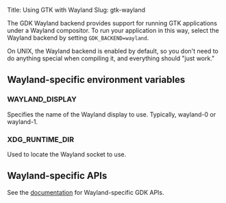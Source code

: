 Title: Using GTK with Wayland
Slug: gtk-wayland

The GDK Wayland backend provides support for running GTK applications
under a Wayland compositor. To run your application in this way, select
the Wayland backend by setting `GDK_BACKEND=wayland`.

On UNIX, the Wayland backend is enabled by default, so you don't need to
do anything special when compiling it, and everything should "just work."

## Wayland-specific environment variables

### WAYLAND_DISPLAY

Specifies the name of the Wayland display to use. Typically, wayland-0
or wayland-1.

### XDG_RUNTIME_DIR

Used to locate the Wayland socket to use.

## Wayland-specific APIs

See the [documentation](https://docs.gtk.org/gdk4-wayland/) for
Wayland-specific GDK APIs.
